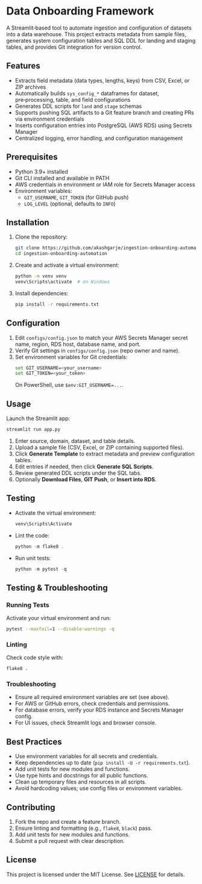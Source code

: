 # Data Onboarding Framework

A Streamlit‑based tool to automate ingestion and configuration of datasets into a data warehouse. This project extracts metadata from sample files, generates system configuration tables and SQL DDL for landing and staging tables, and provides Git integration for version control.

## Features

- Extracts field metadata (data types, lengths, keys) from CSV, Excel, or ZIP archives
- Automatically builds `sys_config_*` dataframes for dataset, pre‑processing, table, and field configurations
- Generates DDL scripts for `land` and `stage` schemas
- Supports pushing SQL artifacts to a Git feature branch and creating PRs via environment credentials
- Inserts configuration entries into PostgreSQL (AWS RDS) using Secrets Manager
- Centralized logging, error handling, and configuration management

## Prerequisites

- Python 3.9+ installed
- Git CLI installed and available in PATH
- AWS credentials in environment or IAM role for Secrets Manager access
- Environment variables:
  - `GIT_USERNAME`, `GIT_TOKEN` (for GitHub push)
  - `LOG_LEVEL` (optional, defaults to `INFO`)

## Installation

1. Clone the repository:
   ```bash
   git clone https://github.com/akashgarje/ingestion-onboarding-automation.git
   cd ingestion-onboarding-automation
   ```
2. Create and activate a virtual environment:
   ```bash
   python -m venv venv
   venv\Scripts\activate  # on Windows
   ```
3. Install dependencies:
   ```bash
   pip install -r requirements.txt
   ```

## Configuration

1. Edit `configs/config.json` to match your AWS Secrets Manager secret name, region, RDS host, database name, and port.
2. Verify Git settings in `configs/config.json` (repo owner and name).
3. Set environment variables for Git credentials:
   ```bash
   set GIT_USERNAME=<your_username>
   set GIT_TOKEN=<your_token>
   ```
   On PowerShell, use `$env:GIT_USERNAME=...`.

## Usage

Launch the Streamlit app:
```bash
streamlit run app.py
```

1. Enter source, domain, dataset, and table details.
2. Upload a sample file (CSV, Excel, or ZIP containing supported files).
3. Click **Generate Template** to extract metadata and preview configuration tables.
4. Edit entries if needed, then click **Generate SQL Scripts**.
5. Review generated DDL scripts under the SQL tabs.
6. Optionally **Download Files**, **GIT Push**, or **Insert into RDS**.

## Testing

- Activate the virtual environment:
  ```powershell
  venv\Scripts\Activate
  ```
- Lint the code:
  ```powershell
  python -m flake8 .
  ```
- Run unit tests:
  ```powershell
  python -m pytest -q
  ```

## Testing & Troubleshooting

### Running Tests

Activate your virtual environment and run:

```bash
pytest --maxfail=1 --disable-warnings -q
```

### Linting

Check code style with:

```bash
flake8 .
```

### Troubleshooting

- Ensure all required environment variables are set (see above).
- For AWS or GitHub errors, check credentials and permissions.
- For database errors, verify your RDS instance and Secrets Manager config.
- For UI issues, check Streamlit logs and browser console.

## Best Practices

- Use environment variables for all secrets and credentials.
- Keep dependencies up to date (`pip install -U -r requirements.txt`).
- Add unit tests for new modules and functions.
- Use type hints and docstrings for all public functions.
- Clean up temporary files and resources in all scripts.
- Avoid hardcoding values; use config files or environment variables.

## Contributing

1. Fork the repo and create a feature branch.
2. Ensure linting and formatting (e.g., `flake8`, `black`) pass.
3. Add unit tests for new modules and functions.
4. Submit a pull request with clear description.

## License

This project is licensed under the MIT License. See [LICENSE](LICENSE) for details.